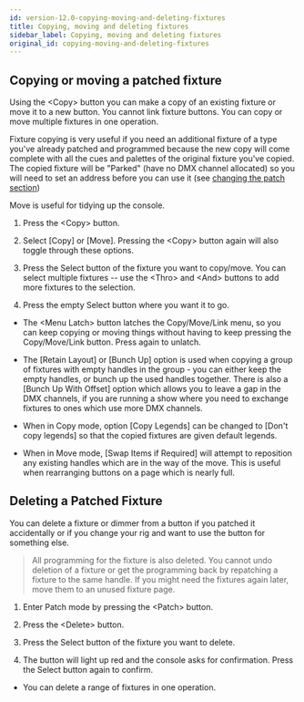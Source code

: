 ```yaml
---
id: version-12.0-copying-moving-and-deleting-fixtures
title: Copying, moving and deleting fixtures
sidebar_label: Copying, moving and deleting fixtures
original_id: copying-moving-and-deleting-fixtures
---
```


Copying or moving a patched fixture
-----------------------------------

Using the \<Copy\> button you can make a copy of an existing fixture or
move it to a new button. You cannot link fixture buttons. You can copy
or move multiple fixtures in one operation.

Fixture copying is very useful if you need an additional fixture of a
type you've already patched and programmed because the new copy will
come complete with all the cues and palettes of the original fixture
you've copied. The copied fixture will be "Parked" (have no DMX channel
allocated) so you will need to set an address before you can use it (see
[changing the patch section](./changing-the-patch.md))

Move is useful for tidying up the console.

1. Press the \<Copy\> button.

2. Select \[Copy\] or \[Move\]. Pressing the \<Copy\> button again will
also toggle through these options.

3. Press the Select button of the fixture you want to copy/move. You
can select multiple fixtures -- use the \<Thro\> and \<And\> buttons to
add more fixtures to the selection.

4. Press the empty Select button where you want it to go.

-   The \<Menu Latch\> button latches the Copy/Move/Link menu, so you
    can keep copying or moving things without having to keep pressing
    the Copy/Move/Link button. Press again to unlatch.

-   The \[Retain Layout\] or \[Bunch Up\] option is used when copying a
    group of fixtures with empty handles in the group - you can either
    keep the empty handles, or bunch up the used handles together. There
    is also a \[Bunch Up With Offset\] option which allows you to leave
    a gap in the DMX channels, if you are running a show where you need
    to exchange fixtures to ones which use more DMX channels.

-   When in Copy mode, option \[Copy Legends\] can be changed to \[Don't
    copy legends\] so that the copied fixtures are given default
    legends.

-   When in Move mode, \[Swap Items if Required\] will attempt to
    reposition any existing handles which are in the way of the move.
    This is useful when rearranging buttons on a page which is nearly
    full.

Deleting a Patched Fixture
--------------------------

You can delete a fixture or dimmer from a button if you patched it
accidentally or if you change your rig and want to use the button for
something else.

> All programming for the fixture is also deleted. You cannot undo deletion of a fixture or get the programming back by repatching a fixture to the same handle. If you might need the fixtures again later, move them to an unused fixture page.

1. Enter Patch mode by pressing the \<Patch\> button.

2. Press the \<Delete\> button.

3. Press the Select button of the fixture you want to delete.

4. The button will light up red and the console asks for confirmation.
Press the Select button again to confirm.

-   You can delete a range of fixtures in one operation.

